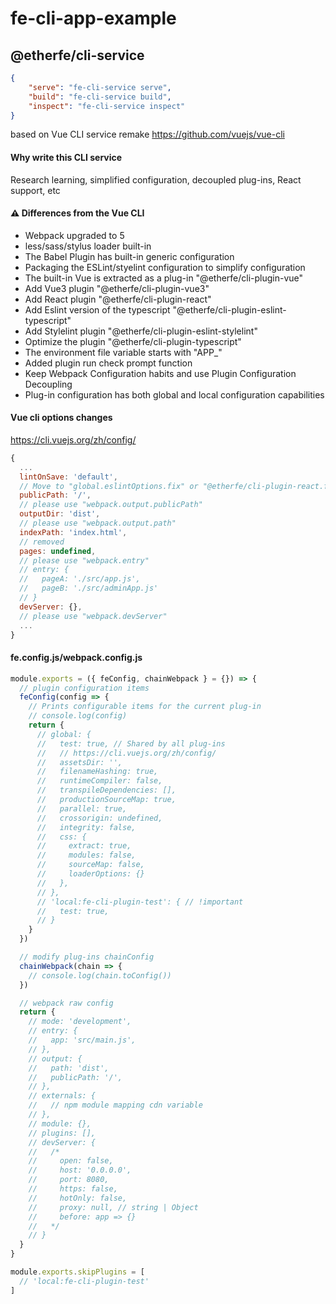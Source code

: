 

# fe-cli-app-example

## @etherfe/cli-service

```json
{
    "serve": "fe-cli-service serve",
    "build": "fe-cli-service build",
    "inspect": "fe-cli-service inspect"
}
```

based on Vue CLI service remake
https://github.com/vuejs/vue-cli


#### Why write this CLI service

Research learning, simplified configuration, decoupled plug-ins, React support, etc


#### ⚠ Differences from the Vue CLI

- Webpack upgraded to 5
- less/sass/stylus loader built-in
- The Babel Plugin has built-in generic configuration
- Packaging the ESLint/styelint configuration to simplify configuration
- The built-in Vue is extracted as a plug-in "@etherfe/cli-plugin-vue"
- Add Vue3 plugin "@etherfe/cli-plugin-vue3"
- Add React plugin "@etherfe/cli-plugin-react"
- Add Eslint version of the typescript "@etherfe/cli-plugin-eslint-typescript"
- Add Stylelint plugin "@etherfe/cli-plugin-eslint-stylelint"
- Optimize the plugin "@etherfe/cli-plugin-typescript"
- The environment file variable starts with "APP_"
- Added plugin run check prompt function
- Keep Webpack Configuration habits and use Plugin Configuration Decoupling
- Plug-in configuration has both global and local configuration capabilities


#### Vue cli options changes
https://cli.vuejs.org/zh/config/
```js
{
  ...
  lintOnSave: 'default',
  // Move to "global.eslintOptions.fix" or "@etherfe/cli-plugin-react.fix" of feConfig
  publicPath: '/',
  // please use "webpack.output.publicPath"
  outputDir: 'dist',
  // please use "webpack.output.path"
  indexPath: 'index.html',
  // removed
  pages: undefined,
  // please use "webpack.entry"
  // entry: {
  //   pageA: './src/app.js',
  //   pageB: './src/adminApp.js'
  // }
  devServer: {},
  // please use "webpack.devServer"
  ...
}
```

#### fe.config.js/webpack.config.js

```js
module.exports = ({ feConfig, chainWebpack } = {}) => {
  // plugin configuration items
  feConfig(config => {
    // Prints configurable items for the current plug-in
    // console.log(config)
    return {
      // global: {
      //   test: true, // Shared by all plug-ins
      //   // https://cli.vuejs.org/zh/config/
      //   assetsDir: '',
      //   filenameHashing: true,
      //   runtimeCompiler: false,
      //   transpileDependencies: [],
      //   productionSourceMap: true,
      //   parallel: true,
      //   crossorigin: undefined,
      //   integrity: false,
      //   css: {
      //     extract: true,
      //     modules: false,
      //     sourceMap: false,
      //     loaderOptions: {}
      //   },
      // },
      // 'local:fe-cli-plugin-test': { // !important
      //   test: true,
      // }
    }
  })

  // modify plug-ins chainConfig
  chainWebpack(chain => {
    // console.log(chain.toConfig())
  })

  // webpack raw config
  return {
    // mode: 'development',
    // entry: {
    //   app: 'src/main.js',
    // },
    // output: {
    //   path: 'dist',
    //   publicPath: '/',
    // },
    // externals: {
    //   // npm module mapping cdn variable
    // },
    // module: {},
    // plugins: [],
    // devServer: {
    //   /*
    //     open: false,
    //     host: '0.0.0.0',
    //     port: 8080,
    //     https: false,
    //     hotOnly: false,
    //     proxy: null, // string | Object
    //     before: app => {}
    //   */
    // }
  }
}

module.exports.skipPlugins = [
  // 'local:fe-cli-plugin-test'
]

```
